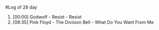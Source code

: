 #Log of 28 day

1. [00:00] Godwolf - Resist - Resist
1. [08:35] Pink Floyd - The Division Bell - What Do You Want From Me
